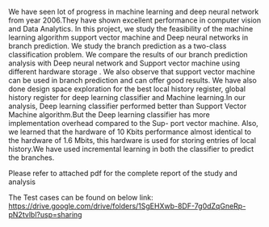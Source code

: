 
We have seen lot of progress in machine learning and deep neural network from
year 2006.They have shown excellent performance in computer vision and Data
Analytics. In this project, we study the feasibility of the machine learning algorithm
support vector machine and Deep neural networks in branch prediction. We study
the branch prediction as a two-class classification problem. We compare the results
of our branch prediction analysis with Deep neural network and Support vector
machine using different hardware storage . We also observe that support vector
machine can be used in branch prediction and can offer good results. We have
also done design space exploration for the best local history register, global history
register for deep learning classifier and Machine learning.In our analysis, Deep
learning classifier performed better than Support Vector Machine algorithm.But the
Deep learning classifier has more implementation overhead compared to the Sup-
port vector machine. Also, we learned that the hardware of 10 Kbits performance
almost identical to the hardware of 1.6 Mbits, this hardware is used for storing
entries of local history.We have used incremental learning in both the classifier to
predict the branches.

Please refer to attached pdf for the complete report of the study and analysis

The Test cases can be found on below link:
https://drive.google.com/drive/folders/1SgEHXwb-8DF-7g0dZqGneRp-pN2tvlbl?usp=sharing
